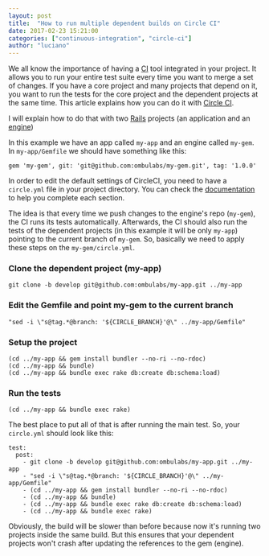 ```yaml
---
layout: post
title:  "How to run multiple dependent builds on Circle CI"
date: 2017-02-23 15:21:00
categories: ["continuous-integration", "circle-ci"]
author: "luciano"
---
```


We all know the importance of having a [CI](https://en.wikipedia.org/wiki/Continuous_integration) tool integrated in your project. It allows you to run your entire test suite every time you want to merge a set of changes.
If you have a core project and many projects that depend on it, you want to run the tests for the core project and the dependent projects at the same time. This article explains how you can do it with [Circle CI](https://circleci.com).

<!--more-->

I will explain how to do that with two [Rails](http://rubyonrails.org) projects (an application and an [engine](http://guides.rubyonrails.org/engines.html))

In this example we have an app called `my-app` and an engine called `my-gem`.
In `my-app/Gemfile` we should have something like this:

```
gem 'my-gem', git: 'git@github.com:ombulabs/my-gem.git', tag: '1.0.0'
```

In order to edit the default settings of CircleCI, you need to have a `circle.yml` file in your project directory. You can check the [documentation](https://circleci.com/docs/configuration/) to help you complete each section.

The idea is that every time we push changes to the engine's repo (`my-gem`), the CI runs its tests automatically. Afterwards, the CI should also run the tests of the dependent projects (in this example it will be only `my-app`) pointing to the current branch of `my-gem`. So, basically we need to apply these steps on the `my-gem/circle.yml`.

### Clone the dependent project (my-app)

`git clone -b develop git@github.com:ombulabs/my-app.git ../my-app`

### Edit the Gemfile and point my-gem to the current branch

`"sed -i \"s@tag.*@branch: '${CIRCLE_BRANCH}'@\" ../my-app/Gemfile"`

### Setup the project

```
(cd ../my-app && gem install bundler --no-ri --no-rdoc)
(cd ../my-app && bundle)
(cd ../my-app && bundle exec rake db:create db:schema:load)
```

### Run the tests

`(cd ../my-app && bundle exec rake)`

The best place to put all of that is after running the main test. So, your `circle.yml` should look like this:

```
test:
  post:
    - git clone -b develop git@github.com:ombulabs/my-app.git ../my-app
    - "sed -i \"s@tag.*@branch: '${CIRCLE_BRANCH}'@\" ../my-app/Gemfile"
    - (cd ../my-app && gem install bundler --no-ri --no-rdoc)
    - (cd ../my-app && bundle)
    - (cd ../my-app && bundle exec rake db:create db:schema:load)
    - (cd ../my-app && bundle exec rake)
```

Obviously, the build will be slower than before because now it's running two projects inside the same build. But this ensures that your dependent projects won't crash after updating the references to the gem (engine).

